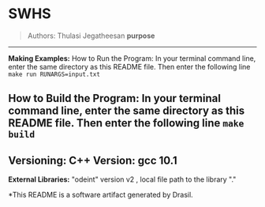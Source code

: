 # SWHS 
> Authors:  Thulasi Jegatheesan 
 >  __purpose__
------------------------------------------------------------
**Making Examples:** 
 How to Run the Program:
In your terminal command line, enter the same directory as this README file. Then enter the following line
`make run RUNARGS=input.txt`

How to Build the Program:
In your terminal command line, enter the same directory as this README file. Then enter the following line
`make build`
------------------------------------------------------------
**Versioning:** 
 C++ Version: gcc 10.1
------------------------------------------------------------
**External Libraries:** 
 "odeint" version v2 , local file path to the library "."


*This README is a software artifact generated by Drasil.
